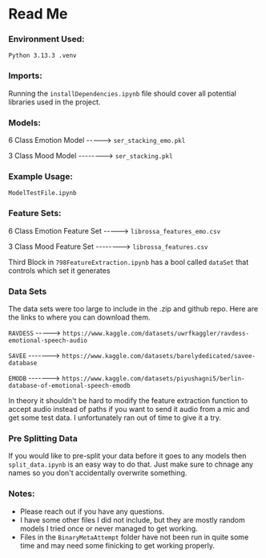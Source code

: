 # Read Me

### Environment Used:
`Python 3.13.3 .venv`

### Imports:
Running the `installDependencies.ipynb` file should cover all potential libraries used in the project.

### Models:
6 Class Emotion Model -----> `ser_stacking_emo.pkl`

3 Class Mood Model -------->  `ser_stacking.pkl`

### Example Usage:
`ModelTestFile.ipynb`

### Feature Sets:
6 Class Emotion Feature Set -----> `librossa_features_emo.csv`

3 Class Mood Feature Set --------> `librossa_features.csv`

Third Block in `798FeatureExtraction.ipynb` has a bool called `dataSet` that controls which set it generates

### Data Sets
The data sets were too large to include in the .zip and github repo. Here are the links to where you can download them.

`RAVDESS` ----->
`https://www.kaggle.com/datasets/uwrfkaggler/ravdess-emotional-speech-audio`

`SAVEE` ------->
`https://www.kaggle.com/datasets/barelydedicated/savee-database`

`EMODB` ------->
`https://www.kaggle.com/datasets/piyushagni5/berlin-database-of-emotional-speech-emodb`

In theory it shouldn't be hard to modify the feature extraction function to accept audio instead of paths if you want to send it audio from a mic and get some test data. I unfortunately ran out of time to give it a try.

### Pre Splitting Data
If you would like to pre-split your data before it goes to any models then `split_data.ipynb` is an easy way to do that. Just make sure to chnage any names so you don't accidentally overwrite something.

### Notes:
- Please reach out if you have any questions.
- I have some other files I did not include, but they are mostly random models I tried once or never managed to get working.
- Files in the `BinaryMetaAttempt` folder have not been run in quite some time and may need some finicking to get working properly.